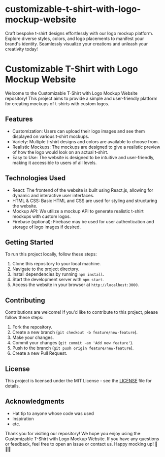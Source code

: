 # customizable-t-shirt-with-logo-mockup-website
Craft bespoke t-shirt designs effortlessly with our logo mockup platform. Explore diverse styles, colors, and logo placements to manifest your brand's identity. Seamlessly visualize your creations and unleash your creativity today!

# Customizable T-Shirt with Logo Mockup Website

Welcome to the Customizable T-Shirt with Logo Mockup Website repository! This project aims to provide a simple and user-friendly platform for creating mockups of t-shirts with custom logos.

## Features

- Customization: Users can upload their logo images and see them displayed on various t-shirt mockups.
- Variety: Multiple t-shirt designs and colors are available to choose from.
- Realistic Mockups: The mockups are designed to give a realistic preview of how the logo would look on an actual t-shirt.
- Easy to Use: The website is designed to be intuitive and user-friendly, making it accessible to users of all levels.

## Technologies Used

- React: The frontend of the website is built using React.js, allowing for dynamic and interactive user interfaces.
- HTML & CSS: Basic HTML and CSS are used for styling and structuring the website.
- Mockup API: We utilize a mockup API to generate realistic t-shirt mockups with custom logos.
- Firebase (optional): Firebase may be used for user authentication and storage of logo images if desired.

## Getting Started

To run this project locally, follow these steps:

1. Clone this repository to your local machine.
2. Navigate to the project directory.
3. Install dependencies by running `npm install`.
4. Start the development server with `npm start`.
5. Access the website in your browser at `http://localhost:3000`.

## Contributing

Contributions are welcome! If you'd like to contribute to this project, please follow these steps:

1. Fork the repository.
2. Create a new branch (`git checkout -b feature/new-feature`).
3. Make your changes.
4. Commit your changes (`git commit -am 'Add new feature'`).
5. Push to the branch (`git push origin feature/new-feature`).
6. Create a new Pull Request.

## License

This project is licensed under the MIT License - see the [LICENSE](LICENSE) file for details.

## Acknowledgments

- Hat tip to anyone whose code was used
- Inspiration
- etc.

Thank you for visiting our repository! We hope you enjoy using the Customizable T-Shirt with Logo Mockup Website. If you have any questions or feedback, feel free to open an issue or contact us. Happy mocking up! 🎨👕✨

